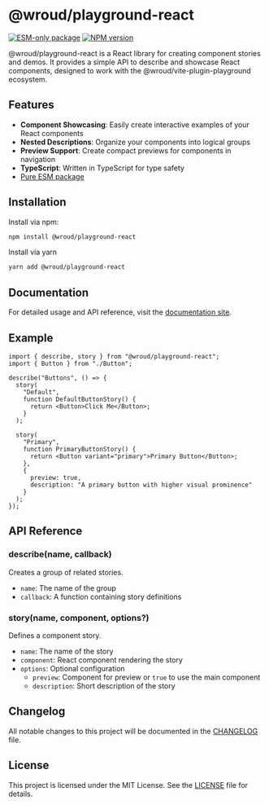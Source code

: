 # @wroud/playground-react

[![ESM-only package][package]][esm-info-url]
[![NPM version][npm]][npm-url]

[package]: https://img.shields.io/badge/package-ESM--only-ffe536.svg
[esm-info-url]: https://gist.github.com/sindresorhus/a39789f98801d908bbc7ff3ecc99d99c
[npm]: https://img.shields.io/npm/v/@wroud/playground-react.svg
[npm-url]: https://npmjs.com/package/@wroud/playground-react

@wroud/playground-react is a React library for creating component stories and demos. It provides a simple API to describe and showcase React components, designed to work with the @wroud/vite-plugin-playground ecosystem.

## Features

- **Component Showcasing**: Easily create interactive examples of your React components
- **Nested Descriptions**: Organize your components into logical groups
- **Preview Support**: Create compact previews for components in navigation
- **TypeScript**: Written in TypeScript for type safety
- [Pure ESM package][esm-info-url]

## Installation

Install via npm:

```sh
npm install @wroud/playground-react
```

Install via yarn

```sh
yarn add @wroud/playground-react
```

## Documentation

For detailed usage and API reference, visit the [documentation site](https://wroud.dev).

## Example

```tsx
import { describe, story } from "@wroud/playground-react";
import { Button } from "./Button";

describe("Buttons", () => {
  story(
    "Default",
    function DefaultButtonStory() {
      return <Button>Click Me</Button>;
    }
  );
  
  story(
    "Primary",
    function PrimaryButtonStory() {
      return <Button variant="primary">Primary Button</Button>;
    },
    {
      preview: true,
      description: "A primary button with higher visual prominence"
    }
  );
});
```

## API Reference

### describe(name, callback)

Creates a group of related stories.

- `name`: The name of the group
- `callback`: A function containing story definitions

### story(name, component, options?)

Defines a component story.

- `name`: The name of the story
- `component`: React component rendering the story
- `options`: Optional configuration
  - `preview`: Component for preview or `true` to use the main component
  - `description`: Short description of the story

## Changelog

All notable changes to this project will be documented in the [CHANGELOG](./CHANGELOG.md) file.

## License

This project is licensed under the MIT License. See the [LICENSE](./LICENSE) file for details.
